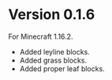 # Version 0.1.6
For Minecraft 1.16.2.

* Added leyline blocks.
* Added grass blocks.
* Added proper leaf blocks.

